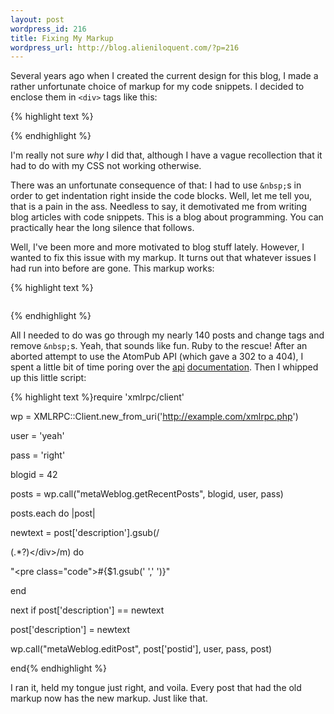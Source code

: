 ```yaml
---
layout: post
wordpress_id: 216
title: Fixing My Markup
wordpress_url: http://blog.alieniloquent.com/?p=216
---
```

Several years ago when I created the current design for this blog, I made a
rather unfortunate choice of markup for my code snippets. I decided to enclose
them in `<div>` tags like this:

{% highlight text %}<div class="code"></div>{% endhighlight %}

I'm really not sure _why_ I did that, although I have a vague recollection
that it had to do with my CSS not working otherwise.

There was an unfortunate consequence of that: I had to use `&nbsp;`s in order
to get indentation right inside the code blocks. Well, let me tell you, that
is a pain in the ass. Needless to say, it demotivated me from writing blog
articles with code snippets. This is a blog about programming. You can
practically hear the long silence that follows.

Well, I've been more and more motivated to blog stuff lately. However, I
wanted to fix this issue with my markup. It turns out that whatever issues I
had run into before are gone. This markup works:

{% highlight text %}<pre class="code"></pre>{% endhighlight %}

All I needed to do was go through my nearly 140 posts and change tags and
remove `&nbsp;`s. Yeah, that sounds like fun. Ruby to the rescue! After an
aborted attempt to use the AtomPub API (which gave a 302 to a 404), I spent a
little bit of time poring over the [api][1] [documentation][2]. Then I whipped
up this little script:

{% highlight text %}require 'xmlrpc/client'

wp = XMLRPC::Client.new_from_uri('http://example.com/xmlrpc.php')

user = 'yeah'

pass = 'right'

blogid = 42

posts = wp.call("metaWeblog.getRecentPosts", blogid, user, pass)

posts.each do |post|

newtext = post['description'].gsub(/<div class="code">(.*?)<\/div>/m) do

"<pre class=\"code\">#{$1.gsub('&nbsp;',' ')}</pre>"

end

next if post['description'] == newtext

post['description'] = newtext

wp.call("metaWeblog.editPost", post['postid'], user, pass, post)

end{% endhighlight %}

I ran it, held my tongue just right, and voila. Every post that had the old
markup now has the new markup. Just like that.

   [1]: http://codex.wordpress.org/XML-RPC_Support

   [2]: http://www.xmlrpc.com/metaWeblogApi

